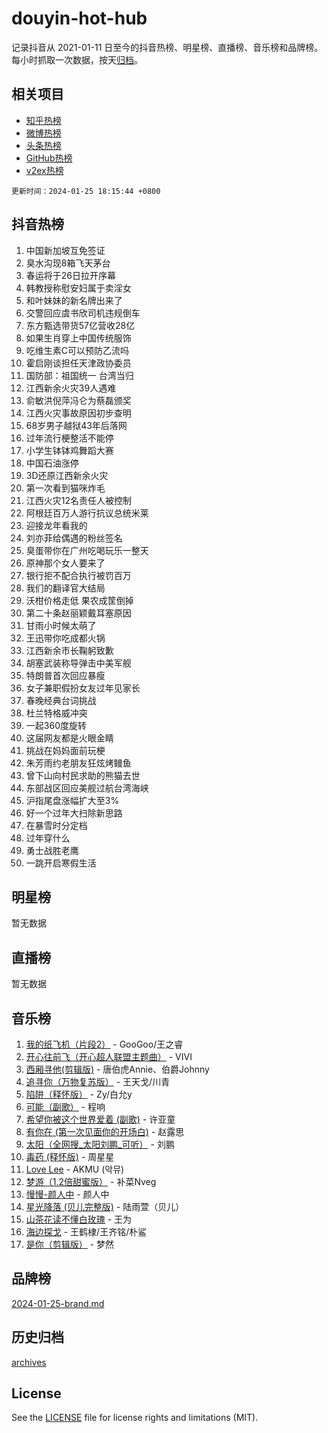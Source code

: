 # douyin-hot-hub

记录抖音从 2021-01-11 日至今的抖音热榜、明星榜、直播榜、音乐榜和品牌榜。每小时抓取一次数据，按天[归档](archives)。

## 相关项目

- [知乎热榜](https://github.com/lonnyzhang423/zhihu-hot-hub)
- [微博热榜](https://github.com/lonnyzhang423/weibo-hot-hub)
- [头条热榜](https://github.com/lonnyzhang423/toutiao-hot-hub)
- [GitHub热榜](https://github.com/lonnyzhang423/github-hot-hub)
- [v2ex热榜](https://github.com/lonnyzhang423/v2ex-hot-hub)


`更新时间：2024-01-25 18:15:44 +0800`

## 抖音热榜

1. 中国新加坡互免签证
1. 臭水沟现8箱飞天茅台
1. 春运将于26日拉开序幕
1. 韩教授称慰安妇属于卖淫女
1. 和叶妹妹的新名牌出来了
1. 交警回应虞书欣司机违规倒车
1. 东方甄选带货57亿营收28亿
1. 如果生肖穿上中国传统服饰
1. 吃维生素C可以预防乙流吗
1. 霍启刚谈担任天津政协委员
1. 国防部：祖国统一 台湾当归
1. 江西新余火灾39人遇难
1. 俞敏洪倪萍冯仑为蔡磊颁奖
1. 江西火灾事故原因初步查明
1. 68岁男子越狱43年后落网
1. 过年流行梗整活不能停
1. 小学生钵钵鸡舞蹈大赛
1. 中国石油涨停
1. 3D还原江西新余火灾
1. 第一次看到猫咪炸毛
1. 江西火灾12名责任人被控制
1. 阿根廷百万人游行抗议总统米莱
1. 迎接龙年看我的
1. 刘亦菲给偶遇的粉丝签名
1. 臭蛋带你在广州吃喝玩乐一整天
1. 原神那个女人要来了
1. 银行拒不配合执行被罚百万
1. 我们的翻译官大结局
1. 沃柑价格走低 果农成筐倒掉
1. 第二十条赵丽颖戴耳塞原因
1. 甘雨小时候太萌了
1. 王迅带你吃成都火锅
1. 江西新余市长鞠躬致歉
1. 胡塞武装称导弹击中美军舰
1. 特朗普首次回应暴瘦
1. 女子兼职假扮女友过年见家长
1. 春晚经典台词挑战
1. 杜兰特格威冲突
1. 一起360度旋转
1. 这届网友都是火眼金睛
1. 挑战在妈妈面前玩梗
1. 朱芳雨约老朋友狂炫烤鳗鱼
1. 曾下山向村民求助的熊猫去世
1. 东部战区回应美舰过航台湾海峡
1. 沪指尾盘涨幅扩大至3%
1. 好一个过年大扫除新思路
1. 在暴雪时分定档
1. 过年穿什么
1. 勇士战胜老鹰
1. 一跳开启寒假生活

## 明星榜

暂无数据

## 直播榜

暂无数据

## 音乐榜

1. [我的纸飞机（片段2）](https://sf86-cdn-tos.douyinstatic.com/obj/tos-cn-ve-2774/oM2ZrKcg2CD5AeRB2gkeXOFB1IxAGJdZPazYHf) - GooGoo/王之睿
1. [开心往前飞（开心超人联盟主题曲）](https://sf3-cdn-tos.douyinstatic.com/obj/tos-cn-ve-2774/9d8fb7c82cf1421fb93a9fe925275e0a) - VIVI
1. [西厢寻他(剪辑版)](https://sf3-cdn-tos.douyinstatic.com/obj/tos-cn-ve-2774/oUsAVfAQKlRNxEv5qxvIB8o5qmIWUcXbzJKJhw) - 唐伯虎Annie、伯爵Johnny
1. [追寻你（万物复苏版）](https://sf3-cdn-tos.douyinstatic.com/obj/tos-cn-ve-2774/oYeAZJsbjIDit9APmBg8u6uDUQnHmoCf3gbo74) - 王天戈/川青
1. [陷阱（释怀版）](https://sf3-cdn-tos.douyinstatic.com/obj/tos-cn-ve-2774/oE8C21LeZrzKLDFfQYgMzx4GAIHageG5IzayY7) - Zy/白允y
1. [可能（副歌）](https://sf86-cdn-tos.douyinstatic.com/obj/tos-cn-ve-2774/cde1731888894259b333569393c2fb51) - 程响
1. [希望你被这个世界爱着 (副歌)](https://sf86-cdn-tos.douyinstatic.com/obj/tos-cn-ve-2774/oUHCmWQfZlE3QQBKBeD8rCFLpJzPgCpImhsxMt) - 许亚童
1. [有你在 (第一次见面你的开场白)](https://sf6-cdn-tos.douyinstatic.com/obj/tos-cn-ve-2774/oAthrQ3ClJBfI57uBoFEgNDYtNCZ0TSYQQfxQ0) - 赵露思
1. [太阳（全网搜_太阳刘鹏_可听）](https://sf3-cdn-tos.douyinstatic.com/obj/tos-cn-ve-2774/ogWbyIQnlBFImVbeDocRdCIYtBHlbJXgfZMvgz) - 刘鹏
1. [毒药 (释怀版)](https://sf3-cdn-tos.douyinstatic.com/obj/tos-cn-ve-2774/oYILMEAzspdZBIzy4frJNB8ZHPHWAhiwowd4Ad) - 周星星
1. [Love Lee](https://sf3-cdn-tos.douyinstatic.com/obj/tos-cn-ve-2774/o05GbkJGbCBTdDnMtB0fwOYgkeZp23vrWQDQBS) - AKMU (악뮤)
1. [梦游（1.2倍甜蜜版）](https://sf86-cdn-tos.douyinstatic.com/obj/tos-cn-ve-2774/o4gyAUm8hwufoEABmwVIiQtHsFuGzAEEWtNMzo) - 补菜Nveg
1. [慢慢-颜人中](https://sf86-cdn-tos.douyinstatic.com/obj/tos-cn-ve-2774/ocjHNfBXdBxQNC8ZGAeoLMFTUgtBg8bkExunDC) - 颜人中
1. [星光降落 (贝儿完整版)](https://sf86-cdn-tos.douyinstatic.com/obj/tos-cn-ve-2774/okwB9hAwyAtsFFkFBzAX1hOOfQuIoMNs0W2Mwr) - 陆雨萱（贝儿）
1. [山茶花读不懂白玫瑰](https://sf3-cdn-tos.douyinstatic.com/obj/tos-cn-ve-2774/osfn8B7DktrRHEPJgPCfDbw7QDQEkwC16BxZg9) - 王为
1. [海边探戈](https://sf6-cdn-tos.douyinstatic.com/obj/tos-cn-ve-2774/os9gE0VQCGqt6VQkZDyBBYvfSDY0QFe3vVmubn) - 王鹤棣/王齐铭/朴鲨
1. [是你（剪辑版）](https://sf86-cdn-tos.douyinstatic.com/obj/tos-cn-ve-2774/46019dae783c4c969944217fe1cfafc4) - 梦然

## 品牌榜

[2024-01-25-brand.md](archives/2024-01-25-brand.md)

## 历史归档

[archives](archives)

## License

See the [LICENSE](LICENSE) file for license rights and limitations (MIT).
